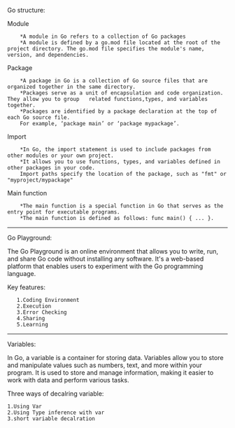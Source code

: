 Go structure:

Module

        *A module in Go refers to a collection of Go packages
        *A module is defined by a go.mod file located at the root of the project directory. The go.mod file specifies the module's name, version, and dependencies.   
         
Package

        *A package in Go is a collection of Go source files that are organized together in the same directory.
        *Packages serve as a unit of encapsulation and code organization. They allow you to group   related functions,types, and variables together.                                             
        *Packages are identified by a package declaration at the top of each Go source file. 
        For example, ‘package main’ or ‘package mypackage’.   
                                           
Import

        *In Go, the import statement is used to include packages from other modules or your own project.
        *It allows you to use functions, types, and variables defined in other packages in your code.
        Import paths specify the location of the package, such as "fmt" or "myproject/mypackage"

Main function

        *The main function is a special function in Go that serves as the entry point for executable programs.
        *The main function is defined as follows: func main() { ... }.

---------------------------------------------------------------------------------------------------------
Go Playground:

The Go Playground is an online environment that allows you to write, run, and share Go code without installing any software. 
It's a web-based platform that enables users to experiment with the Go programming language.

Key features:

       1.Coding Environment
       2.Execution
       3.Error Checking
       4.Sharing
       5.Learning

---------------------------------------------------------------------------------------------------------
Variables:

In Go, a variable is a container for storing data. Variables allow you to store and manipulate values such as numbers, text, and more within your program.
It is used to store and manage information, making it easier to work with data and perform various tasks.

Three ways of decalring variable:

    1.Using Var
    2.Using Type inference with var
    3.short variable decalration
